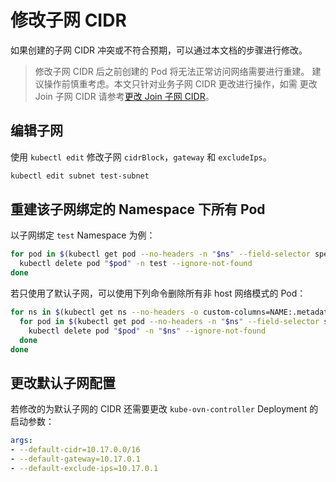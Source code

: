 # 修改子网 CIDR

如果创建的子网 CIDR 冲突或不符合预期，可以通过本文档的步骤进行修改。

> 修改子网 CIDR 后之前创建的 Pod 将无法正常访问网络需要进行重建。
> 建议操作前慎重考虑。本文只针对业务子网 CIDR 更改进行操作，如需
> 更改 Join 子网 CIDR 请参考[更改 Join 子网 CIDR](./change-join-subnet.md)。

## 编辑子网

使用 `kubectl edit` 修改子网 `cidrBlock`，`gateway` 和 `excludeIps`。

```bash
kubectl edit subnet test-subnet
```

## 重建该子网绑定的 Namespace 下所有 Pod

以子网绑定 `test` Namespace 为例：

```bash
for pod in $(kubectl get pod --no-headers -n "$ns" --field-selector spec.restartPolicy=Always -o custom-columns=NAME:.metadata.name,HOST:spec.hostNetwork | awk '{if ($2!="true") print $1}'); do
  kubectl delete pod "$pod" -n test --ignore-not-found
done
```

若只使用了默认子网，可以使用下列命令删除所有非 host 网络模式的 Pod：

```bash
for ns in $(kubectl get ns --no-headers -o custom-columns=NAME:.metadata.name); do
  for pod in $(kubectl get pod --no-headers -n "$ns" --field-selector spec.restartPolicy=Always -o custom-columns=NAME:.metadata.name,HOST:spec.hostNetwork | awk '{if ($2!="true") print $1}'); do
    kubectl delete pod "$pod" -n "$ns" --ignore-not-found
  done
done
```

## 更改默认子网配置

若修改的为默认子网的 CIDR 还需要更改 `kube-ovn-controller` Deployment 的启动参数：

```yaml
args:
- --default-cidr=10.17.0.0/16
- --default-gateway=10.17.0.1
- --default-exclude-ips=10.17.0.1
```
